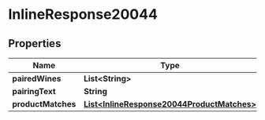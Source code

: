 

# InlineResponse20044

## Properties

Name | Type | Description | Notes
------------ | ------------- | ------------- | -------------
**pairedWines** | **List&lt;String&gt;** |  | 
**pairingText** | **String** |  | 
**productMatches** | [**List&lt;InlineResponse20044ProductMatches&gt;**](InlineResponse20044ProductMatches.md) |  | 




